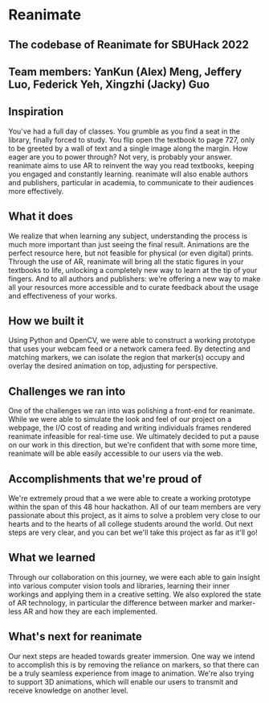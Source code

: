 #  Reanimate
## The codebase of Reanimate for SBUHack 2022
## Team members: YanKun (Alex) Meng, Jeffery Luo, Federick Yeh, Xingzhi (Jacky) Guo

## Inspiration

You've had a full day of classes. You grumble as you find a seat in the library, finally forced to study. You flip open the textbook to page 727, only to be greeted by a wall of text and a single image along the margin. How eager are you to power through? Not very, is probably your answer. reanimate aims to use AR to reinvent the way you read textbooks, keeping you engaged and constantly learning. reanimate will also enable authors and publishers, particular in academia, to communicate to their audiences more effectively.

## What it does

We realize that when learning any subject, understanding the process is much more important than just seeing the final result. Animations are the perfect resource here, but not feasible for physical (or even digital) prints. Through the use of AR, reanimate will bring all the static figures in your textbooks to life, unlocking a completely new way to learn at the tip of your fingers. And to all authors and publishers: we're offering a new way to make all your resources more accessible and to curate feedback about the usage and effectiveness of your works.

## How we built it

Using Python and OpenCV, we were able to construct a working prototype that uses your webcam feed or a network camera feed. By detecting and matching markers, we can isolate the region that marker(s) occupy and overlay the desired animation on top, adjusting for perspective.

## Challenges we ran into

One of the challenges we ran into was polishing a front-end for reanimate. While we were able to simulate the look and feel of our project on a webpage, the I/O cost of reading and writing individuals frames rendered reanimate infeasible for real-time use. We ultimately decided to put a pause on our work in this direction, but we're confident that with some more time, reanimate will be able easily accessible to our users via the web.

## Accomplishments that we're proud of

We're extremely proud that a we were able to create a working prototype within the span of this 48 hour hackathon. All of our team members are very passionate about this project, as it aims to solve a problem very close to our hearts and to the hearts of all college students around the world. Out next steps are very clear, and you can bet we'll take this project as far as it'll go!

## What we learned

Through our collaboration on this journey, we were each able to gain insight into various computer vision tools and libraries, learning their inner workings and applying them in a creative setting. We also explored the state of AR technology, in particular the difference between marker and marker-less AR and how they are each implemented.

## What's next for reanimate

Our next steps are headed towards greater immersion. One way we intend to accomplish this is by removing the reliance on markers, so that there can be a truly seamless experience from image to animation. We're also trying to support 3D animations, which will enable our users to transmit and receive knowledge on another level.
